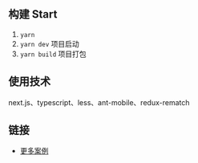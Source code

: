 ## 构建 Start

1. `yarn`
2. `yarn dev` 项目启动
3. `yarn build` 项目打包

## 使用技术
 next.js、typescript、less、ant-mobile、redux-rematch

## 链接
- [更多案例](https://github.com/zeit/next.js/tree/7.0.0-canary.8/examples)

